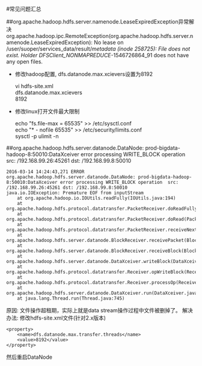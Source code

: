 #常见问题汇总

##org.apache.hadoop.hdfs.server.namenode.LeaseExpiredException异常解决
org.apache.hadoop.ipc.RemoteException(org.apache.hadoop.hdfs.server.namenode.LeaseExpiredException): No lease on /user/suoper/services_data/result/_metadata (inode 258725): File does not exist. Holder DFSClient_NONMAPREDUCE_-1546726864_91 does not have any open files.

* 修改hadoop配置, dfs.datanode.max.xcievers设置为8192

    vi hdfs-site.xml
    <property>  
      <name>dfs.datanode.max.xcievers</name>  
      <value>8192</value>  
    </property>
    
* 修改linux打开文件最大限制

    echo "fs.file-max = 65535" >> /etc/sysctl.conf   
    echo "* - nofile 65535" >> /etc/security/limits.conf  
    sysctl -p
    ulimit -n
    
##org.apache.hadoop.hdfs.server.datanode.DataNode: prod-bigdata-hadoop-8:50010:DataXceiver error processing WRITE_BLOCK operation  src: /192.168.99.26:45261 dst: /192.168.99.8:50010

    2016-03-14 14:24:43,271 ERROR org.apache.hadoop.hdfs.server.datanode.DataNode: prod-bigdata-hadoop-8:50010:DataXceiver error processing WRITE_BLOCK operation  src: /192.168.99.26:45261 dst: /192.168.99.8:50010
    java.io.IOException: Premature EOF from inputStream
    	at org.apache.hadoop.io.IOUtils.readFully(IOUtils.java:194)
    	at org.apache.hadoop.hdfs.protocol.datatransfer.PacketReceiver.doReadFully(PacketReceiver.java:213)
    	at org.apache.hadoop.hdfs.protocol.datatransfer.PacketReceiver.doRead(PacketReceiver.java:134)
    	at org.apache.hadoop.hdfs.protocol.datatransfer.PacketReceiver.receiveNextPacket(PacketReceiver.java:109)
    	at org.apache.hadoop.hdfs.server.datanode.BlockReceiver.receivePacket(BlockReceiver.java:496)
    	at org.apache.hadoop.hdfs.server.datanode.BlockReceiver.receiveBlock(BlockReceiver.java:889)
    	at org.apache.hadoop.hdfs.server.datanode.DataXceiver.writeBlock(DataXceiver.java:757)
    	at org.apache.hadoop.hdfs.protocol.datatransfer.Receiver.opWriteBlock(Receiver.java:137)
    	at org.apache.hadoop.hdfs.protocol.datatransfer.Receiver.processOp(Receiver.java:74)
    	at org.apache.hadoop.hdfs.server.datanode.DataXceiver.run(DataXceiver.java:239)
    	at java.lang.Thread.run(Thread.java:745)
    	
原因: 文件操作超租期，实际上就是data stream操作过程中文件被删掉了。
解决办法: 修改hdfs-site.xml文件(针对2.x版本)

    <property>
        <name>dfs.datanode.max.transfer.threads</name>
        <value>8192</value>
    </property>

然后重启DataNode
    
